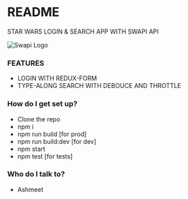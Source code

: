 # README #

STAR WARS LOGIN & SEARCH APP WITH SWAPI API

![Swapi Logo](https://ph-files.imgix.net/516f1efd-ac50-4c05-82f7-7336830265ad?auto=format&auto=compress&codec=mozjpeg&cs=strip)

### FEATURES ###

* LOGIN WITH REDUX-FORM
* TYPE-ALONG SEARCH WITH DEBOUCE AND THROTTLE

### How do I get set up? ###

* Clone the repo
* npm i
* npm run build [for prod]
* npm run build:dev [for dev]
* npm start
* npm test [for tests]

### Who do I talk to? ###

* Ashmeet

